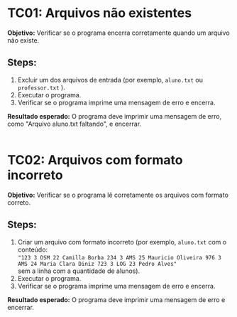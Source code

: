 # TC01: Arquivos não existentes

**Objetivo:** Verificar se o programa encerra corretamente quando um arquivo não existe.

## Steps:
1. Excluir um dos arquivos de entrada (por exemplo, `aluno.txt` ou `professor.txt` ).
2. Executar o programa.
3. Verificar se o programa imprime uma mensagem de erro e encerra.

**Resultado esperado:** O programa deve imprimir uma mensagem de erro, como "Arquivo aluno.txt faltando", e encerrar.
</br></br>
# TC02: Arquivos com formato incorreto

**Objetivo:** Verificar se o programa lê corretamente os arquivos com formato correto.

## Steps:
1. Criar um arquivo com formato incorreto (por exemplo, `aluno.txt` com o conteúdo:  
   `"123 3 DSM 22 Camilla Borba 234 3 AMS 25 Mauricio Oliveira 976 3 AMS 24 Maria Clara Diniz 723 3 LOG 23 Pedro Alves"`  
   sem a linha com a quantidade de alunos).
2. Executar o programa.
3. Verificar se o programa imprime uma mensagem de erro e encerra.

**Resultado esperado:** O programa deve imprimir uma mensagem de erro e encerrar.
